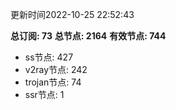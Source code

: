 更新时间2022-10-25 22:52:43

**总订阅: 73**
**总节点: 2164**
**有效节点: 744**
- ss节点: 427
- v2ray节点: 242
- trojan节点: 74
- ssr节点: 1
